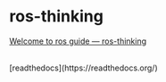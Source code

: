 # ros-thinking
[Welcome to ros guide — ros-thinking](https://ros-thinking.readthedocs.io/en/latest/)

<br/>
[readthedocs](https://readthedocs.org/)

